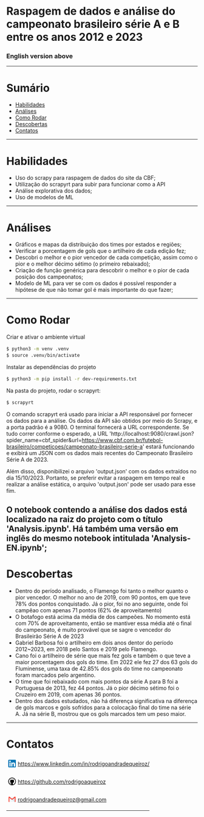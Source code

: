 # Raspagem de dados e análise do campeonato brasileiro série A e B entre os anos 2012 e 2023 
### English version above
---

# Sumário

- [Habilidades](#habilidades)
- [Análises](#análises)
- [Como Rodar](#como-rodar)
- [Descobertas](#descobertas)
- [Contatos](#contatos)
---

# Habilidades

- Uso do scrapy para raspagem de dados do site da CBF;
- Utilização do scrapyrt para subir para funcionar como a API
- Análise explorativa dos dados;
- Uso de modelos de ML

---

# Análises

- Gráficos e mapas da distribuição dos times por estados e regiões;
- Verificar a porcentagem de gols que o artilheiro de cada edição fez;
- Descobri o melhor e o pior vencedor de cada competição, assim como o pior e o melhor décimo sétimo (o primeiro rebaixado);
- Criação de função genérica para descobrir o melhor e o pior de cada posição dos campeonatos;
- Modelo de ML para ver se com os dados é possível responder a hipótese de que não tomar gol é mais importante do que fazer;

---

# Como Rodar

Criar e ativar o ambiente virtual

```bash
$ python3 -m venv .venv
$ source .venv/bin/activate
```

Instalar as dependências do projeto

```bash
$ python3 -m pip install -r dev-requirements.txt
```

Na pasta do projeto, rodar o scrapyrt:

```bash
$ scrapyrt
```

O comando scrapyrt erá usado para iniciar a API responsável por fornecer os dados para a análise. Os dados da API são obtidos por meio do Scrapy, e a porta padrão é a 9080. O terminal fornecerá a URL correspondente. Se tudo correr conforme o esperado, a URL 'http://localhost:9080/crawl.json?spider_name=cbf_spider&url=https://www.cbf.com.br/futebol-brasileiro/competicoes/campeonato-brasileiro-serie-a' estará funcionando e exibirá um JSON com os dados mais recentes do Campeonato Brasileiro Série A de 2023.

Além disso, disponibilizei o arquivo 'output.json' com os dados extraídos no dia 15/10/2023. Portanto, se preferir evitar a raspagem em tempo real e realizar a análise estática, o arquivo 'output.json' pode ser usado para esse fim.

O notebook contendo a análise dos dados está localizado na raiz do projeto com o título 'Analysis.ipynb'. Há também uma versão em inglês do mesmo notebook intitulada 'Analysis-EN.ipynb';
---

# Descobertas

- Dentro do período analisado, o Flamengo foi tanto o melhor quanto o pior vencedor. O melhor no ano de 2019, com 90 pontos, em que teve 78% dos pontos conquistado. Já o pior, foi no ano seguinte, onde foi campẽao com apenas 71 pontos (62% de aproveitamento)
- O botafogo está acima da média de dos campeões. No momento está com 70% de aproveitamento, então se mantiver essa média até o final do campeonato, é muito provável que se sagre o vencedor do Brasileirão Série A de 2023
- Gabriel Barbosa foi o artilheiro em dois anos dentor do período 2012~2023, em 2018 pelo Santos e 2019 pelo Flamengo.
- Cano foi o artilheiro de série que mais fez gols e também o que teve a maior porcentagem dos gols do time. Em 2022 ele fez 27 dos 63 gols do Fluminense, uma taxa de 42.85% dos gols do time no campeonato foram marcados pelo argentino.
- O time que foi rebaixado com mais pontos da série A para B foi a Portuguesa de 2013, fez 44 pontos. Já o pior décimo sétimo foi o Cruzeiro em 2019, com apenas 36 pontos.
- Dentro dos dados estudados, não há diferença significativa na diferença de gols marcos e gols sofridos para a colocação final do time na série A. Já na série B, mostrou que os gols marcados tem um peso maior.

---
# Contatos

<div style="display: flex; align-items: center; justify-content: space-between;">
  <div>
    <div style="display: flex; align-items: center;">
      <img src="./src/images/linkedin-logo.png" alt="linkedin-logo" style="width:20px; padding: 5px"/> <a href='https://www.linkedin.com/in/rodrigoandradequeiroz/'> https://www.linkedin.com/in/rodrigoandradequeiroz/
      </a>
    </div>
    <br/>
    <div style="display: flex;align-items: center;">
      <img src="./src/images/github-logo.png" alt="github-logo" style="width:20px; padding: 5px"/> 
      <a href='https://github.com/rodrigoaqueiroz'>
      https://github.com/rodrigoaqueiroz
      </a>
    </div>
    <br/>
    <div style="display: flex;align-items: center;">
      <img src="./src/images/email-logo.png" alt="email-logo" style= 'width:20px; padding: 5px'/></img>
      <a href="mailto:rodrigoandradequeiroz@gmail.com">rodrigoandradequeiroz@gmail.com</a>
    </div>

---
